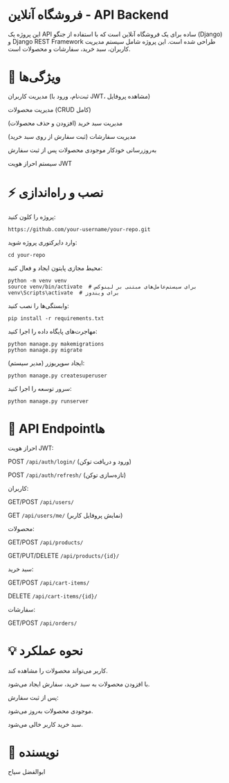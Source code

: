 # فروشگاه آنلاین - API Backend

این پروژه یک API ساده برای یک فروشگاه آنلاین است که با استفاده از جنگو (Django) و Django REST Framework طراحی شده است. این پروژه شامل سیستم مدیریت کاربران، سبد خرید، سفارشات و محصولات است.

# 🚀 ویژگی‌ها

مدیریت کاربران (ثبت‌نام، ورود با JWT، مشاهده پروفایل)

مدیریت محصولات (CRUD کامل)

مدیریت سبد خرید (افزودن و حذف محصولات)

مدیریت سفارشات (ثبت سفارش از روی سبد خرید)

به‌روزرسانی خودکار موجودی محصولات پس از ثبت سفارش

سیستم احراز هویت JWT

# ⚡ نصب و راه‌اندازی

پروژه را کلون کنید:

```
https://github.com/your-username/your-repo.git
```

وارد دایرکتوری پروژه شوید:

```
cd your-repo 
```

محیط مجازی پایتون ایجاد و فعال کنید:
```
python -m venv venv
source venv/bin/activate  # برای سیستم‌عامل‌های مبتنی بر لینوکس
venv\Scripts\activate  # برای ویندوز
```

وابستگی‌ها را نصب کنید:
```
pip install -r requirements.txt
```

مهاجرت‌های پایگاه داده را اجرا کنید:
```
python manage.py makemigrations
python manage.py migrate
```

ایجاد سوپریوزر (مدیر سیستم):
```
python manage.py createsuperuser
```

سرور توسعه را اجرا کنید:
```
python manage.py runserver
```

# 📌 API Endpointها

احراز هویت JWT:

POST ` /api/auth/login/ ` (ورود و دریافت توکن)

POST ` /api/auth/refresh/ ` (تازه‌سازی توکن)

کاربران:

GET/POST ` /api/users/ `

GET ` /api/users/me/ ` (نمایش پروفایل کاربر)

محصولات:

GET/POST ` /api/products/ `

GET/PUT/DELETE ` /api/products/{id}/ `

سبد خرید:

GET/POST ` /api/cart-items/ `

DELETE ` /api/cart-items/{id}/ `

سفارشات:

GET/POST ` /api/orders/ `

# 💡 نحوه عملکرد

کاربر می‌تواند محصولات را مشاهده کند.

با افزودن محصولات به سبد خرید، سفارش ایجاد می‌شود.

پس از ثبت سفارش:

موجودی محصولات به‌روز می‌شود.

سبد خرید کاربر خالی می‌شود.

# 📌 نویسنده

ابوالفضل سیاح


